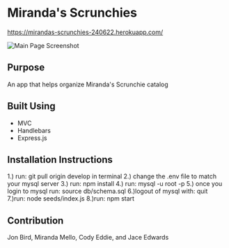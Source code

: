 # Miranda's Scrunchies

https://mirandas-scrunchies-240622.herokuapp.com/

![Main Page Screenshot](images/mirandas-scrunchies-dashboard)


## Purpose
An app that helps organize Miranda's Scrunchie catalog

## Built Using
* MVC
* Handlebars
* Express.js

## Installation Instructions
1.) run: git pull origin develop in terminal
2.) change the .env file to match your mysql server
3.) run: npm install
4.) run: mysql -u root -p
5.) once you login to mysql run: source db/schema.sql
6.)logout of mysql with: quit
7.)run: node seeds/index.js
8.)run: npm start

## Contribution
Jon Bird,
Miranda Mello,
Cody Eddie, and
Jace Edwards